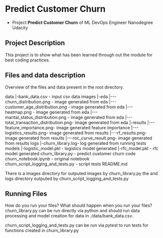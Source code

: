 # Predict Customer Churn

- Project **Predict Customer Churn** of ML DevOps Engineer Nanodegree Udacity

## Project Description
This project is to show what has been learned through out the module for best coding practices.

## Files and data description
Overview of the files and data present in the root directory. 

data
|-bank_data.csv - input csv data
images
|-eda
|---churn_distribution.png - image generated from eda
|---customer_age_distribution.png - image generated from eda
|---heatmap.png - image generated from eda
|---marital_status_distribution.png - image generated from eda
|---total_transaction_distribution.png- image generated from eda
|-results
|---feature_importance.png- image generated feature importance
|---logistics_results.png- image generated from results
|---rf_results.png- image generated from results
|---roc_curve_result.png- image generated from results
logs
|-churn_library.log- log generated from running tests
models
|-logistic_model.pkl - logistics model generated 
|-rfc_model.pkl - rfc model generated 
churn_library.py - predict customer churn code
churn_notebook.ipynb - original notebook
churn_script_logging_and_tests.py - script tests
README.md

There is a images directory for outputed images by churn_library.py the  and logs directory outputed by churn_script_logging_and_tests.py

## Running Files
How do you run your files? What should happen when you run your files?
churn_library.py can be run directly via python and should run data processing and model creation for data in ./data/bank_data.csv.

churn_script_logging_and_tests.py can be run via pytest to run tests for functions created in churn_library.py



